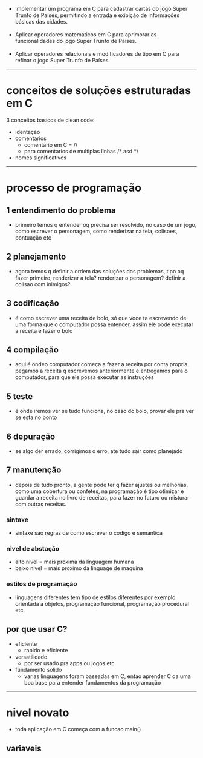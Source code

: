 - Implementar um programa em C para cadastrar cartas do jogo Super Trunfo de Países, permitindo a entrada e exibição de informações básicas das cidades.  
     
- Aplicar operadores matemáticos em C para aprimorar as funcionalidades do jogo Super Trunfo de Países.  
     
- Aplicar operadores relacionais e modificadores de tipo em C para refinar o jogo Super Trunfo de Países.
---
# conceitos de soluções estruturadas em C


3 conceitos basicos de clean code:
- identação
- comentarios
	- comentario em C = //
	- para comentarios de multiplas linhas /* asd  */
- nomes significativos

---
# processo de programação

## 1 entendimento do problema
- primeiro temos q entender oq precisa ser resolvido, no caso de um jogo, como escrever o personagem, como renderizar na tela, colisoes, pontuação etc
## 2 planejamento
- agora temos q definir a ordem das soluções dos problemas, tipo oq fazer primeiro, renderizar a tela? renderizar o personagem? definir a colisao com inimigos?
## 3 codificação
- é como escrever uma receita de bolo, só que voce ta escrevendo de uma forma que o computador possa entender, assim ele pode executar a receita e fazer o bolo
## 4 compilação
- aqui é ondeo computador começa a fazer a receita por conta propria, pegamos a receita q escrevemos anteriormente e entregamos para o computador, para que ele possa executar as instruções
## 5 teste
- é onde iremos ver se tudo funciona, no caso do bolo, provar ele pra ver se esta no ponto
## 6 depuração
- se algo der errado, corrigimos o erro, ate tudo sair como planejado
## 7 manutenção
- depois de tudo pronto, a gente pode ter q fazer ajustes ou melhorias, como uma cobertura ou confetes, na programação é tipo otimizar e guardar a receita no livro de receitas, para fazer no futuro ou misturar com outras receitas.

### sintaxe
- sintaxe sao regras de como escrever o codigo e semantica
### nivel de abstação
- alto nivel = mais proxima da linguagem humana
- baixo nivel = mais proximo da linguage de maquina

### estilos de programação
- linguagens diferentes tem tipo de estilos diferentes por exemplo orientada a objetos, programação funcional, programação procedural etc.

## por que usar C?

- eficiente
	- rapido e eficiente 
- versatilidade
	- por ser usado pra apps ou jogos etc
- fundamento solido
	- varias linguagens foram baseadas em C, entao aprender C da uma boa base para entender fundamentos da programação


---
# nivel novato

- toda aplicação em C começa com a funcao main()

## variaveis

